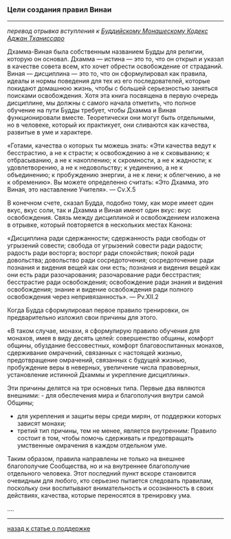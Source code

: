 ### **Цели создания правил Винаи**

--------------

*перевод отрывка вступления к [Буддийскому Монашескому Кодекс Аджан Тханиссаро](https://www.dhammatalks.org/vinaya/bmc/Section0006.html)*

Дхамма-Виная была собственным названием Будды для религии, которую он основал. Дхамма — истина — это то, что он открыл и указал в качестве совета всем, кто хочет обрести освобождение от страданий. Виная — дисциплина — это то, что он сформулировал как правила, идеалы и нормы поведения для тех из его последователей, которые покидают домашнюю жизнь, чтобы с большей серьезностью заняться поисками освобождения. Хотя эта книга посвящена в первую очередь дисциплине, мы должны с самого начала отметить, что полное обучение на пути Будды требует, чтобы Дхамма и Виная функционировали вместе. Теоретически они могут быть отдельными, но в человеке, который их практикует, они сливаются как качества, развитые в уме и характере.

«Готами, качества о которых ты можешь знать: «Эти качества ведут к бесстрастию, а не к страсти; к освобождению а не к сковыванию; к отбрасыванию, а не к накоплению; к скромности, а не к жадности; к удовлетворению, а не к недовольству; к уединению, а не к объединению; к пробуждению энергии, а не к лени; к облегчению, а не к обремению». Вы можете определенно считать: «Это Дхамма, это Виная, это наставление Учителя». — Cv.X.5

В конечном счете, сказал Будда, подобно тому, как море имеет один вкус, вкус соли, так и Дхамма и Виная имеют один вкус: вкус освобождения. Связь между дисциплиной и освобождением изложена в отрывке, который повторяется в нескольких местах Канона:

«Дисциплина ради сдержанности; сдержанность ради свободы от угрызений совести; свобода от угрызений совести ради радости; радость ради восторга; восторг ради спокойствия; покой ради довольства; довольство ради сосредоточения; сосредоточение ради познания и видения вещей как они есть; познания и видения вещей как они есть ради разочарования; разочарование ради бесстрастия; бесстрастие ради освобождения; освобождение ради знания и видения освобождения; знание и видение освобождения ради полного освобождения через непривязанность». — Pv.XII.2

Когда Будда сформулировал первое правило тренировки, он предварительно изложил свои причины для этого.

«В таком случае, монахи, я сформулирую правило обучения для монахов, имея в виду десять целей: совершенство общины, комфорт общины, обуздание бессовестных, комфорт благовоспитанных монахов, сдерживание омрачений, связанных с настоящей жизнью, предотвращение омрачений, связанных с будущей жизнью, пробуждение веры в неверных, увеличение числа правоверных, установление истинной Дхаммы и укрепление дисциплины».

Эти причины делятся на три основных типа. Первые два являются внешними: - для обеспечения мира и благополучия внутри самой Общины; 
- для укрепления и защиты веры среди мирян, от поддержки которых зависят монахи; 
- третий тип причины, тем не менее, является внутренним: Правило состоит в том, чтобы помочь сдерживать и предотвращать умственные омрачения в каждом отдельном уме. 

Таким образом, правила направлены не только на внешнее благополучие Сообщества, но и на внутреннее благополучие отдельного человека. Этот последний пункт вскоре становится очевидным для любого, кто серьезно пытается следовать правилам, поскольку они воспитывают внимательность и осознанность в своих действиях, качества, которые переносятся в тренировку ума.

....

--------------

[назад к статье о поддержке](https://devamitta.github.io/notes/dana.html)